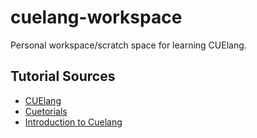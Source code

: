 # cuelang-workspace

Personal workspace/scratch space for learning CUElang.

## Tutorial Sources

- [CUElang](https://cuelang.org/docs/)
- [Cuetorials](https://cuetorials.com/)
- [Introduction to Cuelang](https://dev.to/eminetto/introduction-to-cuelang-2631)
